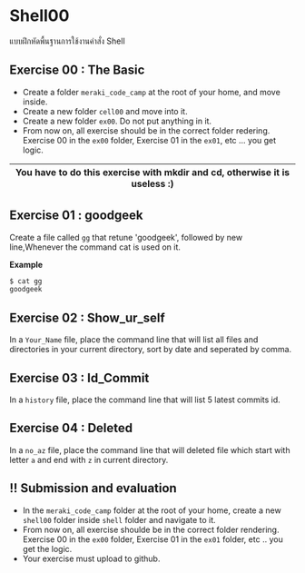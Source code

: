 # Shell00
แบบฝึกหัดพื้นฐานการใช้งานคำสั่ง Shell

## Exercise 00 : The Basic


* Create a folder `meraki_code_camp` at the root of your home, and move inside.
* Create a new folder `cell00` and move into it.
* Create a new folder `ex00`. Do not put anything in it.
* From now on, all exercise should be in the correct folder redering. Exercise 00 in the `ex00` folder, Exercise 01 in the `ex01`, etc ... you get logic.

|  You have to do this exercise with mkdir and cd, otherwise it is useless :)   |
|-----------------------------------------|

## Exercise 01 : goodgeek
Create a file called `gg` that retune 'goodgeek', followed by new line,Whenever the command cat is used on it.

**Example**
```bash
$ cat gg
goodgeek
```

## Exercise 02 : Show_ur_self

In a `Your_Name` file, place the command line that will list all files and directories in your current directory, sort by date and seperated by comma. 


## Exercise 03 : Id_Commit

In a `history` file, place the command line that will list 5 latest commits id.

## Exercise 04 : Deleted

In a `no_az` file, place the command line that will deleted file which start with letter `a` and end with `z` in current directory.

## !! Submission and evaluation

- In the `meraki_code_camp` folder at the root of your home, create a new `shell00` folder inside `shell` folder and navigate to it.
- From now on, all exercise shoulde be in the correct folder rendering. Exercise 00 in the `ex00` folder, Exercise 01 in the `ex01` folder, etc .. you get the logic.
- Your exercise must upload to github.
